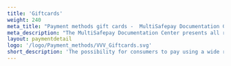 ```yaml
---
title: 'Giftcards'
weight: 240
meta_title: "Payment methods gift cards -  MultiSafepay Documentation Center"
meta_description: "The MultiSafepay Documentation Center presents all relevant information about our Plugins and API. You can also find support pages for Payment Methods, Tools and General Questions as well as the contact details of our Support and Integration Teams."
layout: paymentdetail
logo: '/logo/Payment_methods/VVV_Giftcards.svg'
short_description: 'The possibility for consumers to pay using a wide range of Dutch issued gift cards.'
---
```

